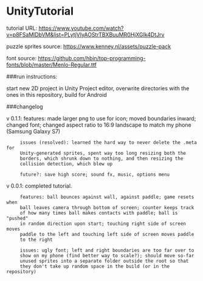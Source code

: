 # UnityTutorial

tutorial URL: https://www.youtube.com/watch?v=p8FSaMlDbVM&list=PLytjVIyAOStrTBXBuuMR0HjXGIk4DtJrv

puzzle sprites source: https://www.kenney.nl/assets/puzzle-pack

font source: https://github.com/hbin/top-programming-fonts/blob/master/Menlo-Regular.ttf

###run instructions:

start new 2D project in Unity Project editor, overwrite directories with the
ones in this repository, build for Android

###changelog

v 0.1.1: 
         features: made larger png to use for icon; moved boundaries inward;
         changed font; changed aspect ratio to 16:9 landscape to match my
         phone (Samsung Galaxy S7)

         issues (resolved): learned the hard way to never delete the .meta for
         Unity-generated sprites, spent way too long resizing both the
         borders, which shrunk down to nothing, and then resizing the
         collision detection, which blew up

         future?: save high score; sound fx, music, options menu

v 0.0.1: 
         completed tutorial.

         features: ball bounces against wall, against paddle; game resets when
         ball leaves camera through bottom of screen; counter keeps track
         of how many times ball makes contacts with paddle; ball is "pushed"
         in random direction upon start; touching right side of screen moves
         paddle to the left and touching left side of screen moves paddle
         to the right

         issues: ugly font; left and right boundaries are too far over to
         show on my phone (find better way to scale?); should move so-far
         unused sprites into a separate folder outside the root so that
         they don't take up random space in the build (or in the repository)
